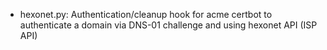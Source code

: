 - hexonet.py:  Authentication/cleanup hook for acme certbot to authenticate a domain via DNS-01 challenge and using hexonet API (ISP API) 